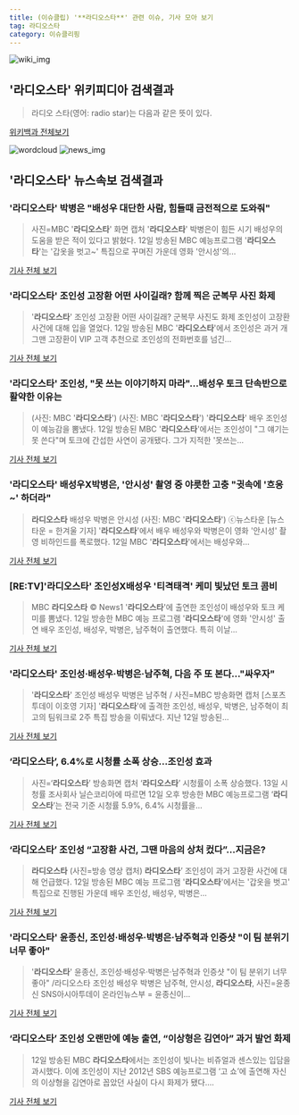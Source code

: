 ```yaml
---
title: (이슈클립) '**라디오스타**' 관련 이슈, 기사 모아 보기
tag: 라디오스타
category: 이슈클리핑
---
```

![wiki_img](https://user-images.githubusercontent.com/42597476/44503234-41136a80-a6d0-11e8-9071-6fc6418eafe4.png)
## **'**라디오스타**'** 위키피디아 검색결과
>라디오 스타(영어: radio star)는 다음과 같은 뜻이 있다.

<a href="https://ko.wikipedia.org/wiki/라디오스타" target="_blank">위키백과 전체보기</a>

![wordcloud](https://s3.ap-northeast-2.amazonaws.com/lyrics101-wordcloud/2018-09-13-1536789905.png)
![news_img](https://user-images.githubusercontent.com/42597476/44507050-1206f400-a6e4-11e8-8d98-7ffbfebb353f.png)
## **'**라디오스타**'** 뉴스속보 검색결과
### '**라디오스타**' 박병은 "배성우 대단한 사람, 힘들때 금전적으로 도와줘"

>사진=MBC '**라디오스타**' 화면 캡처 '**라디오스타**' 박병은이 힘든 시기 배성우의 도움을 받은 적이 있다고 밝혔다. 12일 방송된 MBC 예능프로그램 '**라디오스타**'는 '갑옷을 벗고~' 특집으로 꾸며진 가운데 영화 '안시성'의...

<a href="http://view.asiae.co.kr/news/view.htm?idxno=2018091306551253677" target="_blank">기사 전체 보기</a>

### '**라디오스타**' 조인성 고장환 어떤 사이길래? 함께 찍은 군복무 사진 화제

>'**라디오스타**' 조인성 고장환 어떤 사이길래? 군복무 사진도 화제 조인성이 고장환 사건에 대해 입을 열었다. 12일 방송된 MBC '**라디오스타**'에서 조인성은 과거 개그맨 고장환이 VIP 고객 추천으로 조인성의 전화번호를 넘긴...

<a href="http://news20.busan.com/controller/newsController.jsp?newsId=20180913000008" target="_blank">기사 전체 보기</a>

### '**라디오스타**' 조인성, "못 쓰는 이야기하지 마라"…배성우 토크 단속반으로 활약한 이유는

>(사진: MBC '**라디오스타**') (사진: MBC '**라디오스타**') '**라디오스타**' 배우 조인성이 예능감을 뽐냈다. 12일 방송된 MBC '**라디오스타**'에서는 조인성이 "그 얘기는 못 쓴다"며 토크에 간섭한 사연이 공개됐다. 그가 지적한 '못쓰는...

<a href="http://www.jemin.com/news/articleView.html?idxno=538809" target="_blank">기사 전체 보기</a>

### '**라디오스타**' 배성우X박병은, '안시성' 촬영 중 야릇한 고충 "귓속에 '흐응~' 하더라"

>**라디오스타** 배성우 박병은 안시성 (사진: MBC '**라디오스타**') ⓒ뉴스타운 [뉴스타운 = 한겨울 기자] '**라디오스타**'에서 배우 배성우와 박병은이 영화 '안시성' 촬영 비하인드를 폭로했다. 12일 MBC '**라디오스타**'에서는 배성우와...

<a href="http://www.newstown.co.kr/news/articleView.html?idxno=340341" target="_blank">기사 전체 보기</a>

### [RE:TV]'**라디오스타**' 조인성X배성우 '티격태격' 케미 빛났던 토크 콤비

>MBC **라디오스타** © News1 '**라디오스타**'에 출연한 조인성이 배성우와 토크 케미를 뽐냈다. 12일 방송한 MBC 예능 프로그램 '**라디오스타**'에 영화 '안시성' 출연 배우 조인성, 배성우, 박병은, 남주혁이 출연했다. 특히 이날...

<a href="http://news1.kr/articles/?3425192" target="_blank">기사 전체 보기</a>

### '**라디오스타**' 조인성·배성우·박병은·남주혁, 다음 주 또 본다…"싸우자"

>'**라디오스타**' 조인성 배성우 박병은 남주혁 / 사진=MBC 방송화면 캡처 [스포츠투데이 이호영 기자] '**라디오스타**'에 출격한 조인성, 배성우, 박병은, 남주혁이 최고의 팀워크로 2주 특집 방송을 이뤄냈다. 지난 12일 방송된...

<a href="http://stoo.asiae.co.kr/news/naver_view.htm?idxno=2018091306555356027" target="_blank">기사 전체 보기</a>

### ‘**라디오스타**’, 6.4%로 시청률 소폭 상승…조인성 효과

>사진=‘**라디오스타**’ 방송화면 캡처 ‘**라디오스타**’ 시청률이 소폭 상승했다. 13일 시청률 조사회사 닐슨코리아에 따르면 12일 오후 방송한 MBC 예능프로그램 ‘**라디오스타**’는 전국 기준 시청률 5.9%, 6.4% 시청률을...

<a href="http://starin.edaily.co.kr/news/newspath.asp?newsid=01088966619339792" target="_blank">기사 전체 보기</a>

### ‘**라디오스타**’ 조인성 “고장환 사건, 그땐 마음의 상처 컸다”...지금은?

>**라디오스타** (사진=방송 영상 캡처) **라디오스타**’ 조인성이 과거 고장환 사건에 대해 언급했다. 12일 방송된 MBC 예능 프로그램 '**라디오스타**'에서는 '갑옷을 벗고' 특집으로 진행된 가운데 배우 조인성, 배성우, 박병은...

<a href="http://news.hankyung.com/article/201809138996I" target="_blank">기사 전체 보기</a>

### '**라디오스타**' 윤종신, 조인성·배성우·박병은·남주혁과 인증샷 "이 팀 분위기 너무 좋아"

>'**라디오스타**' 윤종신, 조인성·배성우·박병은·남주혁과 인증샷 "이 팀 분위기 너무 좋아" /라디오스타 조인성 배성우 박병은 남주혁, 안시성, **라디오스타**, 사진=윤종신 SNS아시아투데이 온라인뉴스부 = 윤종신이...

<a href="http://www.asiatoday.co.kr/view.php?key=20180912002254592" target="_blank">기사 전체 보기</a>

### ‘**라디오스타**’ 조인성 오랜만에 예능 출연, “이상형은 김연아” 과거 발언 화제

>12일 방송된 MBC **라디오스타**에서는 조인성이 빛나는 비쥬얼과 센스있는 입담을 과시했다. 이에 조인성이 지난 2012년 SBS 예능프로그램 ‘고 쇼’에 출연해 자신의 이상형을 김연아로 꼽았던 사실이 다시 화제가 됐다....

<a href="http://www.kookje.co.kr/news2011/asp/newsbody.asp?code=0500&key=20180913.99099005241" target="_blank">기사 전체 보기</a>


